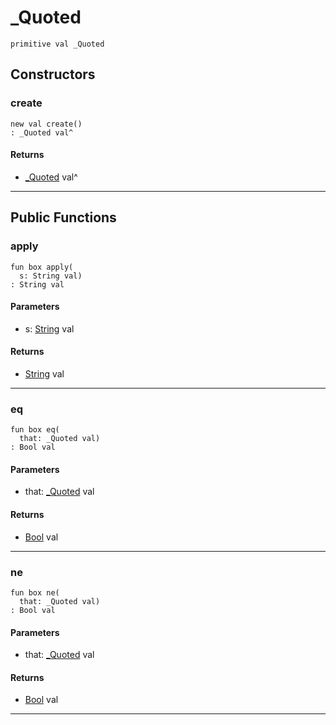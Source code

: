 # _Quoted

```pony
primitive val _Quoted
```

## Constructors

### create

```pony
new val create()
: _Quoted val^
```

#### Returns

* [_Quoted](.-..-query-_Quoted) val^

---

## Public Functions

### apply

```pony
fun box apply(
  s: String val)
: String val
```
#### Parameters

*   s: [String](builtin-String) val

#### Returns

* [String](builtin-String) val

---

### eq

```pony
fun box eq(
  that: _Quoted val)
: Bool val
```
#### Parameters

*   that: [_Quoted](.-..-query-_Quoted) val

#### Returns

* [Bool](builtin-Bool) val

---

### ne

```pony
fun box ne(
  that: _Quoted val)
: Bool val
```
#### Parameters

*   that: [_Quoted](.-..-query-_Quoted) val

#### Returns

* [Bool](builtin-Bool) val

---

